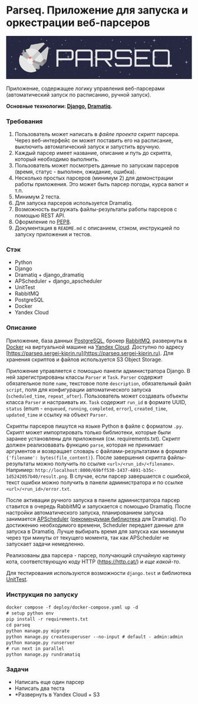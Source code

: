 # Parseq. Приложение для запуска и оркестрации веб-парсеров

<p align="center">
    <img src="images/banner.png" alt="logo">
</p>

Приложение, содержащее логику управления веб-парсерами (автоматический запуск по расписанию, ручной запуск).

**Основные технологии: [Django](https://github.com/django/django), [Dramatiq](https://github.com/Bogdanp/dramatiq).**

### Требования

1. Пользователь может написать в *файле проекта* скрипт парсера. Через веб-интерфейс он может поставить его на расписание, выключить автоматический запуск и запустить вручную.
2. Каждый парсер имеет название, описание и путь до скрипта, который необходимо выполнить.
3. Пользователь может посмотреть данные по запускам парсеров (время, статус - выполнен, ожидание, ошибка).
4. Несколько простых парсеров (минимум 2) для демонстрации работы приложения. Это может быть парсер погоды, курса валют и т.п.
5. Минимум 2 теста.
6. Для запуска парсеров используется Dramatiq.
7. Возможность выгружать файлы-результаты работы парсеров с помощью REST API.
8. Оформление по [PEP8](https://peps.python.org/pep-0008/).
9. Документация в `README.md` c описанием, стэком, инструкцией по запуску приложения и тестов.

### Стэк

- Python
- Django
- Dramatiq + django_dramatiq
- APScheduler + django_apscheduler
- UnitTest
- RabbitMQ
- PostgreSQL
- Docker
- Yandex Cloud

### Описание

Приложение, база данных [PostgreSQL](https://www.postgresql.org/), брокер [RabbitMQ](https://www.rabbitmq.com/), развернуты в [Docker](https://www.docker.com/) на виртуальной машине на [Yandex Cloud](https://yandex.cloud/ru/). Доступно по адресу [https://parseq.sergei-kiprin.ru](https://parseq.sergei-kiprin.ru). Для хранения скриптов и файлов используется S3 Object Storage.

Приложение управляется с помощью панели администратора Django. В ней зарегистрированы классы `Parser` и `Task`. `Parser` содержит обязательное поле `name`, текстовое поле `description`, обязательный файл `script`, поля для конфигурации автоматического запуска (`scheduled_time`, `repeat_after`). Пользователь может создавать объекты класса `Parser` и настраивать их. `Task` содержит `run_id` в формате UUID, `status` (enum - `enqueued`, `running`, `completed`, `error`), `created_time`, `updated_time` и ссылку на объект `Parser`.

Скрипты парсеров пишутся на языке Python в файле с форматом `.py`. Скрипт может импортировать только библиотеки, которые были заранее установлены для приложения (см. requirements.txt). Скрипт должен реализовавать функцию `parse`, которая не принимает аргументов и возвращает словарь с файлами-результатами в формате `{'filename': bytes(file_content)}`. После завершения скрипта файлы-результаты можно получить по ссылке `<url>/<run_id>/<filename>`. Например: `http://localhost:8000/69bff530-1437-4891-b35c-1d5242057b40/result.png`. В случае, если парсер завершается с ошибкой, текст ошибки можно получить в панели администратора и по ссылке `<url>/<run_id>/error.txt`.

После активации ручного запуска в панели администратора парсер ставится в очередь RabbitMQ и запускается с помощью Dramatiq. После настройки автоматического запуска, планированием запуска занимается [APScheduler](https://apscheduler.readthedocs.io/en/3.x/) ([рекомендумая библиотека](https://dramatiq.io/cookbook.html#scheduling) для Dramatiq). По достижению необходимого времени, Scheduler передает данные для запуска в Dramatiq. Лучше выбирать время для запуска как минимум через три минуты от текущего момента, так как APScheduler не запускает задачи немедленно.

Реализованы два парсера - парсер, получающий случайную картинку кота, соответствующую коду HTTP (https://http.cat/) и *еще какой-то*.

Для тестирования используются возможности `django.test` и библиотека [UnitTest](https://docs.python.org/3/library/unittest.html).

### Инструкция по запуску

```shell
docker compose -f deploy/docker-compose.yaml up -d
# setup python env
pip install -r requirements.txt
cd parseq
python manage.py migrate
python manage.py createsuperuser --no-input # default - admin:admin
python manage.py runserver
# run next in parallel
python manage.py rundramatiq
```

### Задачи

- Написать еще один парсер
- Написать два теста
- *Развернуть в Yandex Cloud + S3
